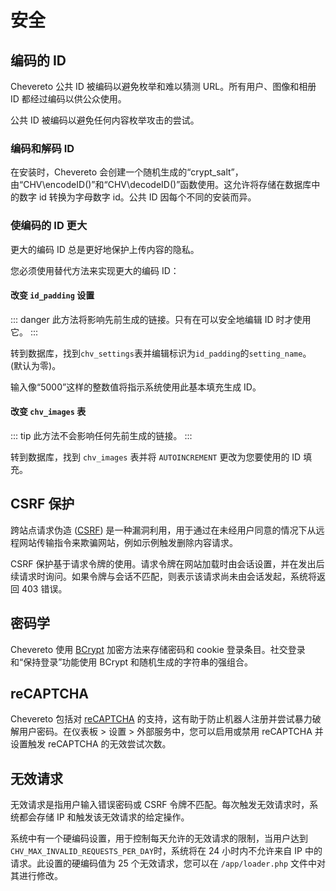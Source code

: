 # 安全

## 编码的 ID

Chevereto 公共 ID 被编码以避免枚举和难以猜测 URL。所有用户、图像和相册 ID 都经过编码以供公众使用。

公共 ID 被编码以避免任何内容枚举攻击的尝试。

### 编码和解码 ID

在安装时，Chevereto 会创建一个随机生成的“crypt_salt”，由“CHV\encodeID()”和“CHV\decodeID()”函数使用。这允许将存储在数据库中的数字 id 转换为字母数字 id。公共 ID 因每个不同的安装而异。

### 使编码的 ID 更大

更大的编码 ID 总是更好地保护上传内容的隐私。

您必须使用替代方法来实现更大的编码 ID：

#### 改变 `id_padding` 设置

::: danger
此方法将影响先前生成的链接。只有在可以安全地编辑 ID 时才使用它。
:::

转到数据库，找到`chv_settings`表并编辑标识为`id_padding`的`setting_name`。 (默认为零)。

输入像“5000”这样的整数值将指示系统使用此基本填充生成 ID。

#### 改变 `chv_images` 表

::: tip
此方法不会影响任何先前生成的链接。
:::

转到数据库，找到 `chv_images` 表并将 `AUTOINCREMENT` 更改为您要使用的 ID 填充。

## CSRF 保护

跨站点请求伪造 ([CSRF](https://en.wikipedia.org/wiki/Cross-site_request_forgery)) 是一种漏洞利用，用于通过在未经用户同意的情况下从远程网站传输指令来欺骗网站，例如示例触发删除内容请求。

CSRF 保护基于请求令牌的使用。请求令牌在网站加载时由会话设置，并在发出后续请求时询问。如果令牌与会话不匹配，则表示该请求尚未由会话发起，系统将返回 403 错误。

## 密码学

Chevereto 使用 [BCrypt](https://en.wikipedia.org/wiki/Bcrypt) 加密方法来存储密码和 cookie 登录条目。社交登录和“保持登录”功能使用 BCrypt 和随机生成的字符串的强组合。

## reCAPTCHA

Chevereto 包括对 [reCAPTCHA](https://www.google.com/recaptcha/intro/) 的支持，这有助于防止机器人注册并尝试暴力破解用户密码。在仪表板 > 设置 > 外部服务中，您可以启用或禁用 reCAPTCHA 并设置触发 reCAPTCHA 的无效尝试次数。

## 无效请求

无效请求是指用户输入错误密码或 CSRF 令牌不匹配。每次触发无效请求时，系统都会存储 IP 和触发该无效请求的给定操作。

系统中有一个硬编码设置，用于控制每天允许的无效请求的限制，当用户达到`CHV_MAX_INVALID_REQUESTS_PER_DAY`时，系统将在 24 小时内不允许来自 IP 中的请求。此设置的硬编码值为 25 个无效请求，您可以在 `/app/loader.php` 文件中对其进行修改。
